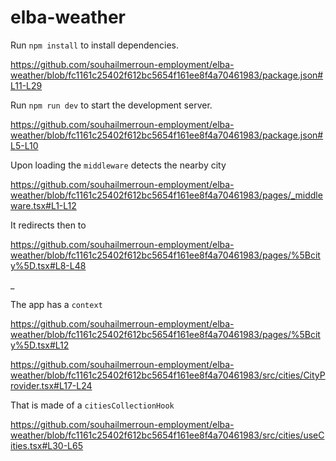 # elba-weather

Run `npm install` to install dependencies.

https://github.com/souhailmerroun-employment/elba-weather/blob/fc1161c25402f612bc5654f161ee8f4a70461983/package.json#L11-L29

Run `npm run dev` to start the development server.

https://github.com/souhailmerroun-employment/elba-weather/blob/fc1161c25402f612bc5654f161ee8f4a70461983/package.json#L5-L10

Upon loading the `middleware` detects the nearby city 

https://github.com/souhailmerroun-employment/elba-weather/blob/fc1161c25402f612bc5654f161ee8f4a70461983/pages/_middleware.tsx#L1-L12

It redirects then to 

https://github.com/souhailmerroun-employment/elba-weather/blob/fc1161c25402f612bc5654f161ee8f4a70461983/pages/%5Bcity%5D.tsx#L8-L48

_

The app has a `context`

https://github.com/souhailmerroun-employment/elba-weather/blob/fc1161c25402f612bc5654f161ee8f4a70461983/pages/%5Bcity%5D.tsx#L12

https://github.com/souhailmerroun-employment/elba-weather/blob/fc1161c25402f612bc5654f161ee8f4a70461983/src/cities/CityProvider.tsx#L17-L24

That is made of a `citiesCollectionHook`

https://github.com/souhailmerroun-employment/elba-weather/blob/fc1161c25402f612bc5654f161ee8f4a70461983/src/cities/useCities.tsx#L30-L65